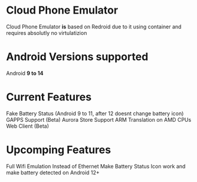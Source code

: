 # Cloud Phone Emulator
Cloud Phone Emulator **is** based on Redroid due to it using container and requires absolutly no virtulatizion
# Android Versions supported
Android **9 to 14**
# Current Features
Fake Battery Status (Android 9 to 11, after 12 doesnt change battery icon)
GAPPS Support (Beta)
Aurora Store Support
ARM Translation on AMD CPUs
Web Client (Beta)
# Upcomping Features
Full Wifi Emulation Instead of Ethernet
Make Battery Status Icon work and make battery detected on Android 12+
